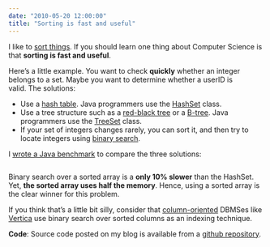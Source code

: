 ```yaml
---
date: "2010-05-20 12:00:00"
title: "Sorting is fast and useful"
---
```




I like to [sort things](http://arxiv.org/abs/0901.3751). If you should learn one thing about Computer Science is that __sorting is fast and useful__.

Here&rsquo;s a little example. You want to check __quickly__ whether an integer belongs to a set. Maybe you want to determine whether a userID is valid. The solutions:

- Use a [hash table](https://en.wikipedia.org/wiki/Hash_table). Java programmers use the [HashSet](http://docs.oracle.com/javase/1.5.0/docs/api/java/util/HashSet.html) class.
- Use a tree structure such as a [red-black tree](https://en.wikipedia.org/wiki/Red-black_tree) or a [B-tree](https://en.wikipedia.org/wiki/B-tree). Java programmers use the [TreeSet](http://docs.oracle.com/javase/1.5.0/docs/api/java/util/TreeSet.html) class.
- If your set of integers changes rarely, you can sort it, and then try to locate integers using [binary search](https://en.wikipedia.org/wiki/Binary_search).


I [wrote a Java benchmark](http://pastebin.com/Lmcu9KBw) to compare the three solutions:
<p style="text-align: center;"><img decoding="async" src="https://lh4.ggpht.com/__I-3q9m-Gqo/S_XjF3C_loI/AAAAAAAABso/d1Mqv1jxjZw/s800/Screen%20shot%202010-05-20%20at%209.33.57%20PM.png" alt />

Binary search over a sorted array is a __only 10% slower__ than the HashSet. Yet, __the sorted array uses half the memory__. Hence, using a sorted array is the clear winner for this problem.

If you think that&rsquo;s a little bit silly, consider that [column-oriented](https://en.wikipedia.org/wiki/Column-oriented_DBMS) DBMSes like [Vertica](https://en.wikipedia.org/wiki/Vertica) use binary search over sorted columns as an indexing technique.

__Code__: Source code posted on my blog is available from a [github repository](https://github.com/lemire/Code-used-on-Daniel-Lemire-s-blog).

